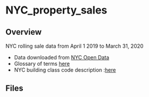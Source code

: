 # NYC_property_sales

## Overview
NYC rolling sale data from  April 1 2019 to March 31, 2020
- Data downloaded from [NYC Open Data](https://www1.nyc.gov/site/finance/taxes/property-rolling-sales-data.page)
- Glossary of terms [here](https://www1.nyc.gov/assets/finance/downloads/pdf/07pdf/glossary_rsf071607.pdf)
- NYC building class code description :[here](https://www1.nyc.gov/assets/finance/jump/hlpbldgcode.html)
## Files
